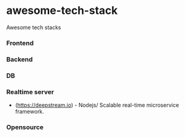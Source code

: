 # awesome-tech-stack
Awesome tech stacks

### Frontend


### Backend


### DB

### Realtime server
- (https://deepstream.io) - Nodejs/ Scalable real-time microservice framework.

### Opensource
